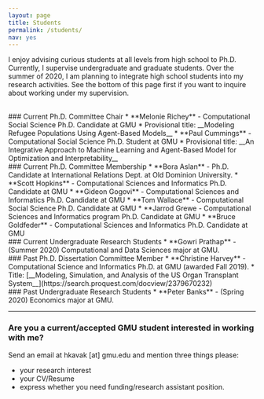 ```yaml
---
layout: page
title: Students
permalink: /students/
nav: yes
---
```


I enjoy advising curious students at all levels from high school to Ph.D. Currently, I supervise  undergraduate and graduate students. Over the summer of 2020, I am planning to integrate high school students into my research activities. See the bottom of this page first if you want to inquire about working under my supervision.

<br/>
### Current Ph.D. Committee Chair
* **Melonie Richey** - Computational Social Science Ph.D. Candidate  at GMU
  * Provisional title: __Modeling Refugee Populations Using Agent-Based Models__
* **Paul Cummings** - Computational Social Science Ph.D. Student at GMU
  * Provisional title: __An Integrative Approach to Machine Learning and Agent-Based Model for Optimization and Interpretability__

<br/>
### Current Ph.D. Committee Membership
* **Bora Aslan** - Ph.D. Candidate at International Relations Dept. at Old Dominion University.
* **Scott Hopkins** - Computational Sciences and Informatics Ph.D. Candidate at GMU 
* **Gideon Gogovi** - Computational Sciences and Informatics Ph.D. Candidate at GMU
* **Tom Wallace** - Computational Social Science Ph.D. Candidate at GMU
* **Jarrod Grewe - Computational Sciences and Informatics program Ph.D. Candidate  at GMU
* **Bruce Goldfeder** - Computational Sciences and Informatics Ph.D. Candidate at GMU

<br/>
### Current Undergraduate Research Students
* **Gowri Prathap** - (Summer 2020) Computational and Data Sciences major at GMU.


<br/>
### Past Ph.D. Dissertation Committee Member
* **Christine Harvey** - Computational Science and Informatics Ph.D. at GMU (awarded Fall 2019).
  * Title: [__Modeling, Simulation, and Analysis of the US Organ Transplant System__](https://search.proquest.com/docview/2379670232)

<br/>
### Past Undergraduate Research Students
* **Peter Banks** - (Spring 2020) Economics major at GMU.

---
### Are you a current/accepted GMU student interested in working with me?
Send an email at hkavak [at] gmu.edu and mention three things please:  
* your research interest
* your CV/Resume 
* express whether you need funding/research assistant position.
